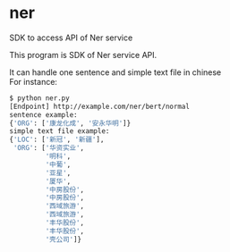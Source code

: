 # ner

SDK to access API of Ner service

This program is SDK of Ner service API.  

It can handle one sentence and simple text file in chinese  
For instance:  
```bash
$ python ner.py
[Endpoint] http://example.com/ner/bert/normal
sentence example:
{'ORG': ['康龙化成', '安永华明']}
simple text file example:
{'LOC': ['新冠', '新疆'],
 'ORG': ['华资实业',
         '明科',
         '中葡',
         '亚星',
         '厦华',
         '中房股份',
         '中房股份',
         '西域旅游',
         '西域旅游',
         '丰华股份',
         '丰华股份',
         '壳公司']}
```

